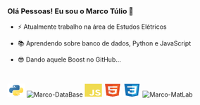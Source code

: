 ### Olá Pessoas! Eu sou o Marco Túlio 👋

* ⚡ Atualmente trabalho na área de Estudos Elétricos
* 📚 Aprendendo sobre banco de dados, Python e JavaScript


* 😎 Dando aquele Boost no GitHub...

##

<div style="display: inline_block"><br>    
  <img align="justify" alt="Marco-Python" height="30" width="40" src="https://raw.githubusercontent.com/devicons/devicon/master/icons/python/python-original.svg">
  <img align="justify" alt="Marco-DataBase" height="30" width="40" backgoorund src="https://cdn.jsdelivr.net/gh/devicons/devicon/icons/mysql/mysql-original.svg"> 
  <img align="justify" alt="Marco-Js" height="30" width="40" src="https://raw.githubusercontent.com/devicons/devicon/master/icons/javascript/javascript-plain.svg">
  <img align="justify" alt="Marco-HTML" height="30" width="40" src="https://raw.githubusercontent.com/devicons/devicon/master/icons/html5/html5-original.svg">
  <img align="justify" alt="Marco-CSS" height="30" width="40" src="https://raw.githubusercontent.com/devicons/devicon/master/icons/css3/css3-original.svg">  
  <img align="justify" alt="Marco-MatLab" height="30" width="40" src="https://cdn.jsdelivr.net/gh/devicons/devicon/icons/matlab/matlab-original.svg"> 
  
</div>
  
  ##
